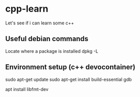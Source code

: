 # cpp-learn
Let's see if i can learn some c++


## Useful debian commands

Locate where a package is installed
dpkg -L <package-name>

## Environment setup (c++ devocontainer)
sudo apt-get update
sudo apt-get install build-essential gdb

apt install libfmt-dev